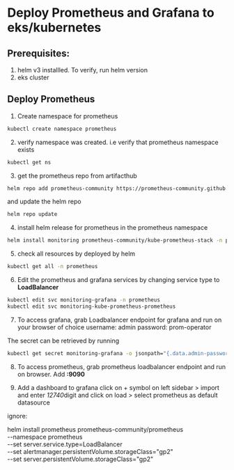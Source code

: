 # Deploy Prometheus and Grafana to eks/kubernetes

## Prerequisites:
1. helm v3 installled. To verify, run helm version
2. eks cluster

## Deploy Prometheus

1. Create namespace for prometheus
```bash
kubectl create namespace prometheus 
```

2. verify namespace was created. i.e verify that prometheus namespace exists
```bash
kubectl get ns
```

3. get the prometheus repo from artifacthub
```bash
helm repo add prometheus-community https://prometheus-community.github.io/helm-charts
```
and update the helm repo

```bash
helm repo update
```

4. install helm release for prometheus in the prometheus namespace
```bash
helm install monitoring prometheus-community/kube-prometheus-stack -n prometheus
```

5. check all resources by deployed by helm
```bash
kubectl get all -n prometheus
```

6. Edit the prometheus and grafana services by changing service type to **LoadBalancer**
```bash
kubectl edit svc monitoring-grafana -n prometheus
kubectl edit svc monitoring-kube-prometheus-prometheus
```
7. To access grafana, grab Loadbalancer endpoint for grafana and run on your browser of choice
username: admin
password: prom-operator

The secret can be retrieved by running
```bash 
kubectl get secret monitoring-grafana -o jsonpath="{.data.admin-password}" | base64 --decode ; echo
```

8. To access prometheus, grab prometheus loadbalancer endpoint and run on browser. Add **:9090**


9. Add a dashboard to grafana
click on + symbol on left sidebar > import and enter *12740*digit and click on load > select prometheus as default datasource







ignore:

helm install prometheus prometheus-community/prometheus \
--namespace prometheus \
--set server.service.type=LoadBalancer \
--set alertmanager.persistentVolume.storageClass="gp2" \
--set server.persistentVolume.storageClass="gp2"